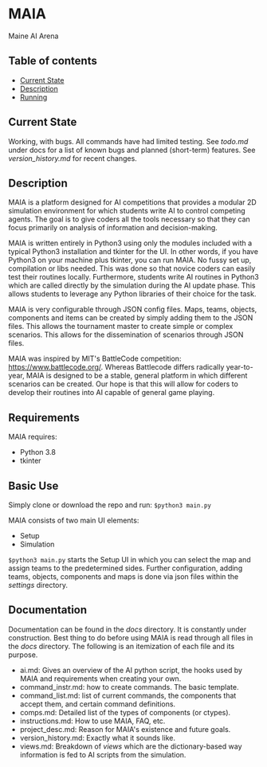 # MAIA
Maine AI Arena

## Table of contents
* [Current State](#current-state)
* [Description](#description)
* [Running](#running)

## Current State
Working, with bugs. All commands have had limited testing. See *todo.md* under docs for a list of known bugs and planned (short-term) features. See *version_history.md* for recent changes.

## Description
MAIA is a platform designed for AI competitions that provides a modular 2D simulation environment for which students write AI to control competing agents. The goal is to give coders all the tools necessary so that they can focus primarily on analysis of information and decision-making. 

MAIA is written entirely in Python3 using only the modules included with a typical Python3 installation and tkinter for the UI. In other words, if you have Python3 on your machine plus tkinter, you can run MAIA. No fussy set up, compilation or libs needed. This was done so that novice coders can easily test their routines locally. Furthermore, students write AI routines in Python3 which are called directly by the simulation during the AI update phase. This allows students to leverage any Python libraries of their choice for the task.

MAIA is very configurable through JSON config files. Maps, teams, objects, components and items can be created by simply adding them to the JSON files. This allows the tournament master to create simple or complex scenarios. This allows for the dissemination of scenarios through JSON files.

MAIA was inspired by MIT's BattleCode competition: https://www.battlecode.org/. Whereas Battlecode differs radically year-to-year, MAIA is designed to be a stable, general platform in which different scenarios can be created. Our hope is that this will allow for coders to develop their routines into AI capable of general game playing.


## Requirements
MAIA requires:
* Python 3.8
* tkinter

## Basic Use

Simply clone or download the repo and run: `$python3 main.py`

MAIA consists of two main UI elements:
* Setup
* Simulation

`$python3 main.py` starts the Setup UI in which you can select the map and assign teams to the predetermined sides. Further configuration, adding teams, objects, components and maps is done via json files within the *settings* directory.

## Documentation
Documentation can be found in the *docs* directory. It is constantly under construction. Best thing to do before using MAIA is read through all files in the *docs* directory. The following is an itemization of each file and its purpose.

* ai.md: Gives an overview of the AI python script, the hooks used by MAIA and requirements when creating your own.
* command_instr.md: how to create commands. The basic template.
* command_list.md: list of current commands, the components that accept them, and certain command definitions.
* comps.md: Detailed list of the types of components (or ctypes).
* instructions.md: How to use MAIA, FAQ, etc.
* project_desc.md: Reason for MAIA's existence and future goals.
* version_history.md: Exactly what it sounds like.
* views.md: Breakdown of *views* which are the dictionary-based way information is fed to AI scripts from the simulation.

